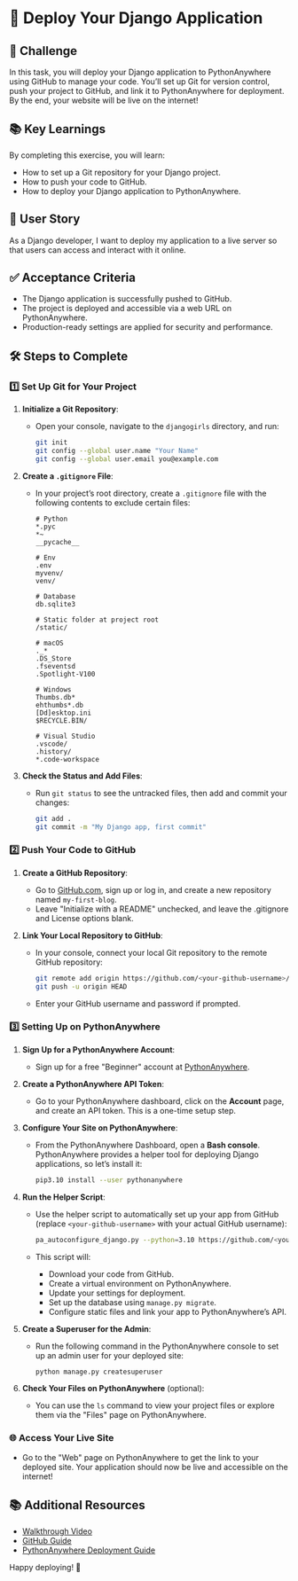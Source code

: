 # 🚀 Deploy Your Django Application

## 🎯 Challenge

In this task, you will deploy your Django application to PythonAnywhere using GitHub to manage your code. You’ll set up Git for version control, push your project to GitHub, and link it to PythonAnywhere for deployment. By the end, your website will be live on the internet!

## 📚 Key Learnings

By completing this exercise, you will learn:

- How to set up a Git repository for your Django project.
- How to push your code to GitHub.
- How to deploy your Django application to PythonAnywhere.

## 👤 User Story

As a Django developer, I want to deploy my application to a live server so that users can access and interact with it online.

## ✅ Acceptance Criteria

- The Django application is successfully pushed to GitHub.
- The project is deployed and accessible via a web URL on PythonAnywhere.
- Production-ready settings are applied for security and performance.

## 🛠️ Steps to Complete

### 1️⃣ Set Up Git for Your Project

1. **Initialize a Git Repository**:
   - Open your console, navigate to the `djangogirls` directory, and run:
     ```bash
     git init
     git config --global user.name "Your Name"
     git config --global user.email you@example.com
     ```

2. **Create a `.gitignore` File**:
   - In your project’s root directory, create a `.gitignore` file with the following contents to exclude certain files:
     ```gitignore
     # Python
     *.pyc
     *~
     __pycache__

     # Env
     .env
     myvenv/
     venv/

     # Database
     db.sqlite3

     # Static folder at project root
     /static/

     # macOS
     ._*
     .DS_Store
     .fseventsd
     .Spotlight-V100

     # Windows
     Thumbs.db*
     ehthumbs*.db
     [Dd]esktop.ini
     $RECYCLE.BIN/

     # Visual Studio
     .vscode/
     .history/
     *.code-workspace
     ```

3. **Check the Status and Add Files**:
   - Run `git status` to see the untracked files, then add and commit your changes:
     ```bash
     git add .
     git commit -m "My Django app, first commit"
     ```

### 2️⃣ Push Your Code to GitHub

1. **Create a GitHub Repository**:
   - Go to [GitHub.com](https://github.com/), sign up or log in, and create a new repository named `my-first-blog`.
   - Leave "Initialize with a README" unchecked, and leave the .gitignore and License options blank.

2. **Link Your Local Repository to GitHub**:
   - In your console, connect your local Git repository to the remote GitHub repository:
     ```bash
     git remote add origin https://github.com/<your-github-username>/my-first-blog.git
     git push -u origin HEAD
     ```

   - Enter your GitHub username and password if prompted.

### 3️⃣ Setting Up on PythonAnywhere

1. **Sign Up for a PythonAnywhere Account**:
   - Sign up for a free "Beginner" account at [PythonAnywhere](https://www.pythonanywhere.com/).

2. **Create a PythonAnywhere API Token**:
   - Go to your PythonAnywhere dashboard, click on the **Account** page, and create an API token. This is a one-time setup step.

3. **Configure Your Site on PythonAnywhere**:
   - From the PythonAnywhere Dashboard, open a **Bash console**. PythonAnywhere provides a helper tool for deploying Django applications, so let’s install it:
     ```bash
     pip3.10 install --user pythonanywhere
     ```

4. **Run the Helper Script**:
   - Use the helper script to automatically set up your app from GitHub (replace `<your-github-username>` with your actual GitHub username):
     ```bash
     pa_autoconfigure_django.py --python=3.10 https://github.com/<your-github-username>/my-first-blog.git
     ```

   - This script will:
     - Download your code from GitHub.
     - Create a virtual environment on PythonAnywhere.
     - Update your settings for deployment.
     - Set up the database using `manage.py migrate`.
     - Configure static files and link your app to PythonAnywhere’s API.

5. **Create a Superuser for the Admin**:
   - Run the following command in the PythonAnywhere console to set up an admin user for your deployed site:
     ```bash
     python manage.py createsuperuser
     ```

6. **Check Your Files on PythonAnywhere** (optional):
   - You can use the `ls` command to view your project files or explore them via the "Files" page on PythonAnywhere.

### 🌐 Access Your Live Site

- Go to the "Web" page on PythonAnywhere to get the link to your deployed site. Your application should now be live and accessible on the internet!

## 📚 Additional Resources
- [Walkthrough Video](https://youtu.be/33VC3COHtU0)
- [GitHub Guide](https://docs.github.com/en/get-started/quickstart)
- [PythonAnywhere Deployment Guide](https://www.pythonanywhere.com/)

Happy deploying! 🎉